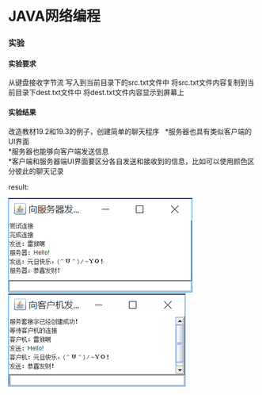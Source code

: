 # JAVA网络编程
### 实验
#### 实验要求  

从键盘接收字节流
写入到当前目录下的src.txt文件中
将src.txt文件内容复制到当前目录下dest.txt文件中
将dest.txt文件内容显示到屏幕上

#### 实验结果  

改造教材19.2和19.3的例子，创建简单的聊天程序  
*服务器也具有类似客户端的UI界面  
*服务器也能够向客户端发送信息  
*客户端和服务器端UI界面要区分各自发送和接收到的信息，比如可以使用颜色区分彼此的聊天记录


result:   

![image](https://raw.githubusercontent.com/wusanmao23333/LearningJAVA/master/img/client.png)  
![image](https://raw.githubusercontent.com/wusanmao23333/LearningJAVA/master/img/server.png)  


